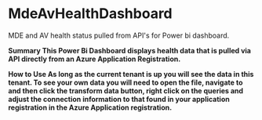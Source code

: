 # MdeAvHealthDashboard
MDE and AV health status pulled from API's for Power bi dashboard.

<b>Summary<b/>
This Power Bi Dashboard displays health data that is pulled via API directly from an Azure Application Registration.

<b>How to Use<b/>
As long as the current tenant is up you will see the data in this tenant. To see your own data you will need to open the file, navigate to and then click the transform data button, right click on the queries and adjust the connection information to that found in your application registration in the Azure Application registration.  
